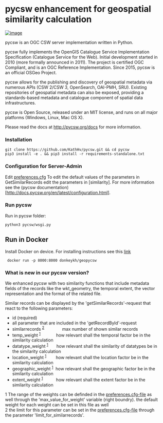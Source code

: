 pycsw enhancement for geospatial similarity calculation
============

[![image](https://travis-ci.org/geopython/pycsw.svg?branch=master)](https://travis-ci.org/geopython/pycsw)

pycsw is an OGC CSW server implementation written in Python.

pycsw fully implements the OpenGIS Catalogue Service Implementation
Specification (Catalogue Service for the Web). Initial development
started in 2010 (more formally announced in 2011). The project is
certified OGC Compliant, and is an OGC Reference Implementation. Since
2015, pycsw is an official OSGeo Project.

pycsw allows for the publishing and discovery of geospatial metadata via
numerous APIs (CSW 2/CSW 3, OpenSearch, OAI-PMH, SRU). Existing
repositories of geospatial metadata can also be exposed, providing a
standards-based metadata and catalogue component of spatial data
infrastructures.

pycsw is Open Source, released under an MIT license, and runs on all
major platforms (Windows, Linux, Mac OS X).

Please read the docs at <http://pycsw.org/docs> for more information.

### Installation

``` sourceCode python
git clone https://github.com/KathHv/pycsw.git && cd pycsw
pip3 install -e . && pip3 install -r requirements-standalone.txt
```

### Configuration for Server-Admin
Edit [preferences.cfg](https://github.com/KathHv/pycsw/blob/master/preferences.cfg)
To edit the default values of the parameters in GetSimilarRecords edit the parameters in [similarity].
For more information see the (pycsw documentation)[http://docs.pycsw.org/en/latest/configuration.html].

### Run pycsw

Run in pycsw folder:

``` sourceCode python
python3 pycsw/wsgi.py
```

## Run in Docker
Install Docker on device. For installing instructions see this [link](https://docs.docker.com/install/linux/docker-ce/ubuntu/)

``` docker run -p 8000:8000 donkeykh/geopycsw```


### What is new in our pycsw version?
We enhanced pycsw with two similarity functions that include metadata
fields of the records like the wkt\_geometry, the temporal extent, the
vector representation and the format of the related file.

Similar records can be displayed by the 'getSimilarRecords'-request that
react to the following parameters:

  - id (required)
  - all parameter that are included in the 'getRecordById'-request
  - similarrecords <sup>[2](#footnote2)</sup>  &nbsp;&nbsp;&nbsp;&nbsp;&nbsp;&nbsp;&nbsp;&nbsp;&nbsp;&nbsp;&nbsp;&nbsp;&nbsp;  max number of shown similar records
  - temp\_weight <sup>[1](#footnote1)</sup>  &nbsp;&nbsp;&nbsp;&nbsp;&nbsp;&nbsp;&nbsp;&nbsp;&nbsp;&nbsp;&nbsp;&nbsp;how relevant shall the temporal factor be in the
    similarity calculation
  - datatype\_weight <sup>[1](#footnote1)</sup> &nbsp;&nbsp;&nbsp;&nbsp;&nbsp;&nbsp;how relevant shall the similarity of
    datatypes be in the similarity calculation
  - location\_weight <sup>[1](#footnote1)</sup> &nbsp;&nbsp;&nbsp;&nbsp;&nbsp;&nbsp;&nbsp;how relevant shall the location factor be in
    the similarity calculation
  - geographic\_weight <sup>[1](#footnote1)</sup>&nbsp;&nbsp;how relevant shall the geographic factor be
    in the similarity calculation
  - extent\_weight <sup>[1](#footnote1)</sup> &nbsp;&nbsp;&nbsp;&nbsp;&nbsp;&nbsp;&nbsp;&nbsp;&nbsp; how relevant shall the extent factor be in the
    similarity calculation
    
<a name = "footnote1"> 1 </a> The range of the weights can be definded in the [preferences.cfg-file](https://github.com/KathHv/pycsw/blob/master/preferences.cfg>) as well through the 'max_value_for_weight' variable (right boundry).
    the default weight for each weight can be set in this file as well  
<a name = "footnote2"> 2 </a>  the limit for this parameter can be set in the [preferences.cfg-file](https://github.com/KathHv/pycsw/blob/master/preferences.cfg) through the parameter 'limit_for_similarrecords'.

